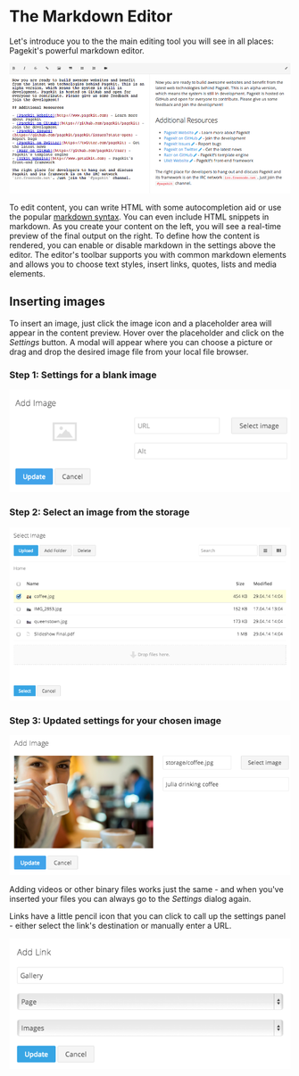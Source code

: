 # The Markdown Editor

Let's introduce you to the the main editing tool you will see in all places: Pagekit's powerful markdown editor.

![Markdown editor](/images/markdown.png)

To edit content, you can write HTML with some autocompletion aid or use the popular [markdown syntax](http://daringfireball.net/projects/markdown/syntax). You can even include HTML snippets in markdown. As you create your content on the left, you will see a real-time preview of the final output on the right. To define how the content is rendered, you can enable or disable markdown in the settings above the editor. The editor's toolbar supports you with common markdown elements and allows you to choose text styles, insert links, quotes, lists and media elements.

## Inserting images

To insert an image, just click the image icon and a placeholder area will appear in the content preview. Hover over the placeholder and click on the *Settings* button. A modal will appear where you can choose a picture or drag and drop the desired image file from your local file browser.

### Step 1: Settings for a blank image

![Adding and image, step 1](/images/markdown-image-1.png)

### Step 2: Select an image from the storage

![Adding and image, step 2](/images/markdown-image-2.png)

### Step 3: Updated settings for your chosen image

![Adding and image, step 3](/images/markdown-image-3.png)

Adding videos or other binary files works just the same - and when you've inserted your files you can always go to the *Settings* dialog again.

Links have a little pencil icon that you can click to call up the settings panel - either select the link's destination or manually enter a URL.

![Adding a link](/images/markdown-link.png)
